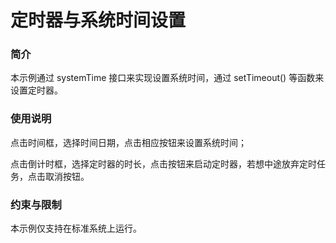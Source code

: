 # 定时器与系统时间设置

### 简介

本示例通过 systemTime 接口来实现设置系统时间，通过 setTimeout() 等函数来设置定时器。

### 使用说明

点击时间框，选择时间日期，点击相应按钮来设置系统时间；

点击倒计时框，选择定时器的时长，点击按钮来启动定时器，若想中途放弃定时任务，点击取消按钮。

### 约束与限制

本示例仅支持在标准系统上运行。

